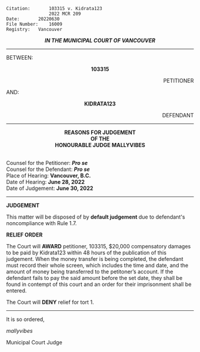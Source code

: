 	Citation:       103315 v. Kidrata123
                	2022 MCR 209
	Date:		20220630
	File Number:	16009
	Registry:	Vancouver

<p align="center"><b><i>
				IN THE MUNICIPAL COURT OF VANCOUVER
</b></i>

---

BETWEEN:
<p align="center"><b>		103315			</b>
<p align="right">		PETITIONER
<p>				AND:
<p align="center"><b>		KIDRATA123			</b>
<p align="right">		DEFENDANT

---
	
<p align="center"><b>		
				REASONS FOR JUDGEMENT
<br>				OF THE
<br>				HONOURABLE JUDGE MALLYVIBES

</b>

<br>				Counsel for the Petitioner: ***Pro se***
<br>				Counsel for the Defendant: ***Pro se***
<br>				Place of Hearing: **Vancouver, B.C.**
<br>				Date of Hearing: **June 28, 2022**
<br>				Date of Judgement: **June 30, 2022**

---

**JUDGEMENT**
	
This matter will be disposed of by **default judgement** due to defendant's noncompliance with Rule 1.7.

**RELIEF ORDER**

The Court will **AWARD** petitioner, 103315, $20,000 compensatory damages to be paid by Kidrata123 within 48 hours of the publication of this judgement. When the money transfer is being completed, the defendant must record their whole screen, which includes the time and date, and the amount of money being transferred to the petitoner’s account. If the defendant fails to pay the said amount before the set date, they shall be found in contempt of this court and an order for their imprisonment shall be entered.
	
The Court will **DENY** relief for tort 1.
	
---

It is so ordered,
	
*mallyvibes*
	
Municipal Court Judge
